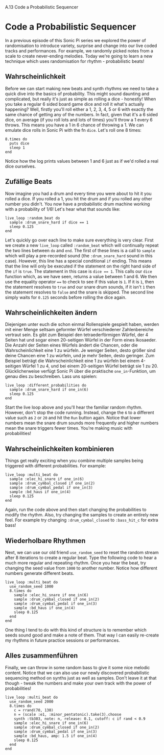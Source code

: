 A.13 Code a Probabilistic Sequencer

# Code a Probabilistic Sequencer

In a previous episode of this Sonic Pi series we explored the power of randomisation to introduce variety, surprise and change into our live coded tracks and performances. For example, we randomly picked notes from a scale to create never-ending melodies. Today we're going to learn a new technique which uses randomisation for rhythm - probabilistic beats!

## Wahrscheinlichkeit

Before we can start making new beats and synth rhythms we need to take a quick dive into the basics of probability. This might sound daunting and complicated, but really it's just as simple as rolling a dice - honestly! When you take a regular 6 sided board game dice and roll it what's actually happening? Well, firstly you'll roll either a 1, 2, 3, 4, 5 or 6 with exactly the same chance of getting any of the numbers. In fact, given that it's a 6 sided dice, on average (if you roll lots and lots of times) you'll throw a 1 every 6 throws. This means you have a 1 in 6 chance of throwing a 1. We can emulate dice rolls in Sonic Pi with the fn `dice`. Let's roll one 8 times:

```
8.times do
  puts dice
  sleep 1
end
```

Notice how the log prints values between 1 and 6 just as if we'd rolled a real dice ourselves.

## Zufällige Beats

Now imagine you had a drum and every time you were about to hit it you rolled a dice. If you rolled a 1, you hit the drum and if you rolled any other number you didn't. You now have a probabilistic drum machine working with a probability of 1/6! Let's hear what that sounds like:

```
live_loop :random_beat do
  sample :drum_snare_hard if dice == 1
  sleep 0.125
end
```


Let's quickly go over each line to make sure everything is very clear. First we create a new `live_loop` called `:random_beat` which will continually repeat the two lines between `do` and `end`. The first of these lines is a call to `sample` which will play a pre-recorded sound (the `:drum_snare_hard` sound in this case). However, this line has a special conditional `if` ending. This means that the line will only be executed if the statement on the right hand side of the `if` is `true`. The statement in this case is `dice == 1`. This calls our `dice` function which, as we have seen, returns a value between 1 and 6. We then use the equality operator `==` to check to see if this value is `1`. If it is `1`, then the statement resolves to `true` and our snare drum sounds, if it isn't `1` then the statement resolves to `false` and the snare is skipped. The second line simply waits for `0.125` seconds before rolling the dice again.

## Wahrscheinlichkeiten ändern

Diejenigen unter euch die schon einmal Rollenspiele gespielt haben, werden mit einer Menge seltsam geformter Würfel verschiedener Zahlenbereiche vertraut sein. Es gibt zum Beispiel den tetraederförmigen Würfel, der 4 Seiten hat und sogar einen 20-seitigen Würfel in der Form eines Ikosaeder. Die Anzahl der Seiten eines Würfels ändert die Chancen, oder die Wahrscheinlichkeit eine 1 zu würfeln. Je weniger Seiten, desto größer sind deine Chancen eine 1 zu würfeln, und je mehr Seiten, desto geringer. Zum Beispiel beträgt die Wahrscheinlichkeit eine 1 zu würfeln bei einem 4-seitigen Würfel 1 zu 4, und bei einem 20-seitigen Würfel beträgt sie 1 zu 20. Glücklicherweise verfügt Sonic Pi über die praktische `one_in`-Funktion, um genau dies zu beschreiben. Lass uns spielen:

```
live_loop :different_probabilities do
  sample :drum_snare_hard if one_in(6)
  sleep 0.125
end
```

Start the live loop above and you'll hear the familiar random rhythm. However, don't stop the code running. Instead, change the `6` to a different value such as `2` or `20` and hit the `Run` button again. Notice that lower numbers mean the snare drum sounds more frequently and higher numbers mean the snare triggers fewer times. You're making music with probabilities!

## Wahrscheinlichkeiten kombinieren

Things get really exciting when you combine multiple samples being triggered with different probabilities. For example:

```
live_loop :multi_beat do
  sample :elec_hi_snare if one_in(6)
  sample :drum_cymbal_closed if one_in(2)
  sample :drum_cymbal_pedal if one_in(3)
  sample :bd_haus if one_in(4)
  sleep 0.125
end
```

Again, run the code above and then start changing the probabilities to modify the rhythm. Also, try changing the samples to create an entirely new feel. For example try changing `:drum_cymbal_closed` to `:bass_hit_c` for extra bass!


## Wiederholbare Rhythmen

Next, we can use our old friend `use_random_seed` to reset the random stream after 8 iterations to create a regular beat. Type the following code to hear a much more regular and repeating rhythm. Once you hear the beat, try changing the seed value from `1000` to another number. Notice how different numbers generate different beats.

```
live_loop :multi_beat do
  use_random_seed 1000
  8.times do
    sample :elec_hi_snare if one_in(6)
    sample :drum_cymbal_closed if one_in(2)
    sample :drum_cymbal_pedal if one_in(3)
    sample :bd_haus if one_in(4)
    sleep 0.125
  end
end
```

One thing I tend to do with this kind of structure is to remember which seeds sound good and make a note of them. That way I can easily re-create my rhythms in future practice sessions or performances.

## Alles zusammenführen

Finally, we can throw in some random bass to give it some nice melodic content. Notice that we can also use our newly discovered probabilistic sequencing method on synths just as well as samples. Don't leave it at that though - tweak the numbers and make your own track with the power of probabilities!

```
live_loop :multi_beat do
  use_random_seed 2000
  8.times do
    c = rrand(70, 130)
    n = (scale :e1, :minor_pentatonic).take(3).choose
    synth :tb303, note: n, release: 0.1, cutoff: c if rand < 0.9
    sample :elec_hi_snare if one_in(6)
    sample :drum_cymbal_closed if one_in(2)
    sample :drum_cymbal_pedal if one_in(3)
    sample :bd_haus, amp: 1.5 if one_in(4)
    sleep 0.125
  end
end
```
